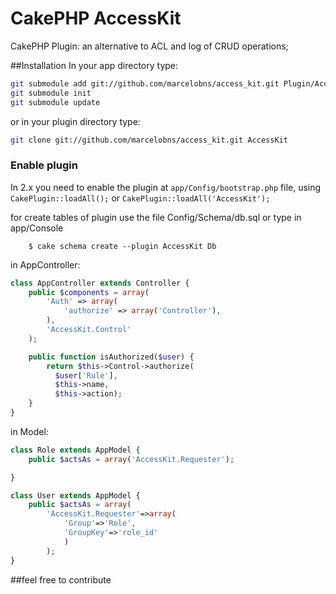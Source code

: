 # CakePHP AccessKit

CakePHP Plugin: an alternative to ACL and log of CRUD operations;

##Installation
In your app directory type:

```bash
git submodule add git://github.com/marcelobns/access_kit.git Plugin/AccessKit
git submodule init
git submodule update
```

or in your plugin directory type:

```bash
git clone git://github.com/marcelobns/access_kit.git AccessKit
```

### Enable plugin
In 2.x you need to enable the plugin at `app/Config/bootstrap.php` file, using `CakePlugin::loadAll();` or `CakePlugin::loadAll('AccessKit');`

for create tables of plugin use the file Config/Schema/db.sql or type in app/Console
```shell
	$ cake schema create --plugin AccessKit Db
```

in AppController:
```php
class AppController extends Controller {
	public $components = array(
		'Auth' => array(            
            'authorize' => array('Controller'),            
        ),
		'AccessKit.Control'
	);

	public function isAuthorized($user) {              
        return $this->Control->authorize(
          $user['Rule'],
          $this->name,
          $this->action);
    }
}
```
in Model:
```php
class Role extends AppModel {
	public $actsAs = array('AccessKit.Requester');

}

class User extends AppModel {
	public $actsAs = array(
		'AccessKit.Requester'=>array(
			'Group'=>'Role',
			'GroupKey'=>'role_id'
			)
		);
}
```
##feel free to contribute
